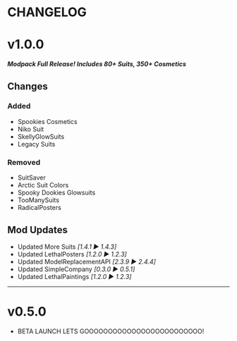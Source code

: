 # CHANGELOG
# v1.0.0
***Modpack Full Release! Includes 80+ Suits, 350+ Cosmetics***
## Changes
### Added
- Spookies Cosmetics
- Niko Suit
- SkellyGlowSuits
- Legacy Suits
### Removed
- SuitSaver
- Arctic Suit Colors
- Spooky Dookies Glowsuits
- TooManySuits
- RadicalPosters
## Mod Updates
- Updated More Suits *[1.4.1 ► 1.4.3]*
- Updated LethalPosters *[1.2.0 ► 1.2.3]*
- Updated ModelReplacementAPI *[2.3.9 ► 2.4.4]*
- Updated SimpleCompany *[0.3.0 ► 0.5.1]*
- Updated LethalPaintings *[1.2.0 ► 1.2.3]*
---
# v0.5.0
- BETA LAUNCH LETS GOOOOOOOOOOOOOOOOOOOOOOOOO!
